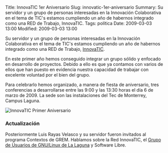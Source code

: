 Title: InnovaTIC 1er Aniversario
Slug: innovatic-1er-aniversario
Summary: Su servidor y un grupo de personas interesadas en la Innovación Colaborativa en el tema de TIC's estamos cumpliendo un año de habernos integrado como una RED de Trabajo, InnovaTIC.
Tags: política
Date: 2009-03-03 13:00
Modified: 2009-03-03 13:00


Su servidor y un grupo de personas interesadas en la Innovación Colaborativa en el tema de TIC's estamos cumpliendo un año de habernos integrado como una RED de Trabajo, [InnovaTIC](http://www.innovatic.org.mx/).

En este primer año hemos conseguido integrar un grupo sólido y enfocado en desarrollo de proyectos. Debido a ello es que ya contamos con varios de ellos que han puesto en evidencia nuestra capacidad de trabajar con excelente voluntad por el bien del grupo.

Para celebrarlo hemos organizado, a manera de fiesta de aniversario, tres conferencias a desarrollarse entre las 9:00 y las 13:30 horas el día 6 de marzo de 2009. La sede son las instalaciones del Tec de Monterrey, Campus Laguna.

<img class="img-fluid" src="innovatic_1er_aniversario_cartel.jpg" alt="InnovaTIC Primer Aniversario">

### Actualización

Posteriormente Luis Rayas Velasco y su servidor fueron invitados al programa Contextos de GREM. Hablamos sobre la Red InnovaTIC, el [Grupo de Usuarios de GNU/Linux de La Laguna](http://www.gulag.org.mx/) y Software Libre.
